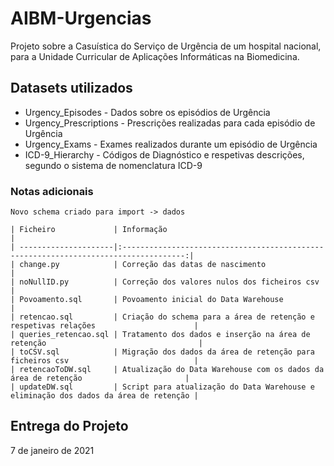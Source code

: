 # AIBM-Urgencias

Projeto sobre a Casuística do Serviço de Urgência de um hospital nacional, para a Unidade Curricular de Aplicações Informáticas na Biomedicina.

## Datasets utilizados

* Urgency_Episodes - Dados sobre os episódios de Urgência 
* Urgency_Prescriptions - Prescrições realizadas para cada episódio de Urgência
* Urgency_Exams - Exames realizados durante um episódio de Urgência
* ICD-9_Hierarchy - Códigos de Diagnóstico e respetivas descrições, segundo o sistema de nomenclatura ICD-9

### Notas adicionais

```
Novo schema criado para import -> dados

| Ficheiro             | Informação                                                                           | 
| ---------------------|:------------------------------------------------------------------------------------:|
| change.py            | Correção das datas de nascimento                                                     |
| noNullID.py          | Correção dos valores nulos dos ficheiros csv                                         |
| Povoamento.sql       | Povoamento inicial do Data Warehouse                                                 |
| retencao.sql         | Criação do schema para a área de retenção e respetivas relações                      |
| queries_retencao.sql | Tratamento dos dados e inserção na área de retenção                                  |
| toCSV.sql            | Migração dos dados da área de retenção para ficheiros csv                            |
| retencaoToDW.sql     | Atualização do Data Warehouse com os dados da área de retenção                       | 
| updateDW.sql         | Script para atualização do Data Warehouse e eliminação dos dados da área de retenção |

```

## Entrega do Projeto

7 de janeiro de 2021
